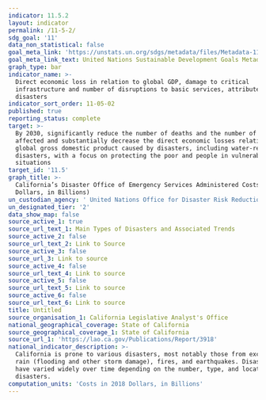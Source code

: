 ```yaml
---
indicator: 11.5.2
layout: indicator
permalink: /11-5-2/
sdg_goal: '11'
data_non_statistical: false
goal_meta_link: 'https://unstats.un.org/sdgs/metadata/files/Metadata-11-05-02.pdf'
goal_meta_link_text: United Nations Sustainable Development Goals Metadata (pdf 2066kB)
graph_type: bar
indicator_name: >-
  Direct economic loss in relation to global GDP, damage to critical
  infrastructure and number of disruptions to basic services, attributed to
  disasters
indicator_sort_order: 11-05-02
published: true
reporting_status: complete
target: >-
  By 2030, significantly reduce the number of deaths and the number of people
  affected and substantially decrease the direct economic losses relative to
  global gross domestic product caused by disasters, including water-related
  disasters, with a focus on protecting the poor and people in vulnerable
  situations
target_id: '11.5'
graph_title: >-
  California’s Disaster Office of Emergency Services Administered Costs (in 2018
  Dollars, in Billions)
un_custodian_agency: ' United Nations Office for Disaster Risk Reduction (UNDRR)'
un_designated_tier: '2'
data_show_map: false
source_active_1: true
source_url_text_1: Main Types of Disasters and Associated Trends
source_active_2: false
source_url_text_2: Link to Source
source_active_3: false
source_url_3: Link to source
source_active_4: false
source_url_text_4: Link to source
source_active_5: false
source_url_text_5: Link to source
source_active_6: false
source_url_text_6: Link to source
title: Untitled
source_organisation_1: California Legislative Analyst's Office
national_geographical_coverage: State of California
source_geographical_coverage_1: State of California
source_url_1: 'https://lao.ca.gov/Publications/Report/3918'
national_indicator_description: >-
  California is prone to various disasters, most notably those from excessive
  rain (flooding and other storm damage), fires, and earthquakes. Disaster costs
  have varied widely over time depending on the number, type, and location of
  disasters. 
computation_units: 'Costs in 2018 Dollars, in Billions'
---
```

